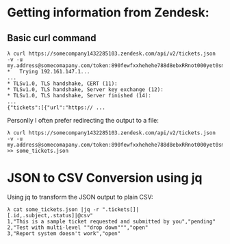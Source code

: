 # Getting information from Zendesk:

## Basic curl command
```
λ curl https://somecompany1432285103.zendesk.com/api/v2/tickets.json  -v -u my.address@somecomapany.com/token:890fewfxxhehehe788d8ebxRRnot000yet0smile
*   Trying 192.161.147.1...
...
* TLSv1.0, TLS handshake, CERT (11):
* TLSv1.0, TLS handshake, Server key exchange (12):
* TLSv1.0, TLS handshake, Server finished (14):
...
{"tickets":[{"url":"https:// ...
```

Personlly I often prefer redirecting the output to a file: 
```
λ curl https://somecompany1432285103.zendesk.com/api/v2/tickets.json  -v -u my.address@somecomapany.com/token:890fewfxxhehehe788d8ebxRRnot000yet0smile >> some_tickets.json
```


# JSON to CSV Conversion using jq

Using jq to transform the JSON output to plain CSV:
```
λ cat some_tickets.json |jq -r ".tickets[]|[.id,.subject,.status]|@csv"
1,"This is a sample ticket requested and submitted by you","pending"
2,"Test with multi-level ""drop down""","open"
3,"Report system doesn't work","open"
```


